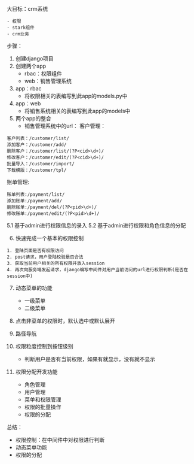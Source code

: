 大目标：crm系统

    - 权限
    - stark组件
    - crm业务
    
步骤：

1. 创建django项目
2. 创建两个app
    - rbac：权限组件
    - web：销售管理系统
3. app：rbac
    - 将权限相关的表编写到此app的models.py中
4. app：web
    - 将销售系统相关的表编写到此app的models中
5. 两个app的整合
    - 销售管理系统中的url：
客户管理：
```
客户列表：/customer/list/
添加客户：/customer/add/
删除客户：/customer/list/(?P<cid>\d+)/
修改客户：/customer/edit/(?P<cid>\d+)/
批量导入：/customer/import/
下载模版：/customer/tpl/
```
账单管理:
```
账单列表:/payment/list/
添加账单:/payment/add/
删除账单:/payment/del/(?P<pid>\d+)/
修改账单:/payment/edit/(?P<pid>\d+)/
```
5.1 基于admin进行权限信息的录入
5.2 基于admin进行权限和角色信息的分配

6. 快速完成一个基本的权限控制
```
1. 登陆页面是否有权限访问
2. post请求，用户登陆校验是否合法
3. 获取当前用户相关的所有权限并放入session
4. 再次向服务端发起请求，django编写中间件对用户当前访问的url进行权限判断(是否在session中)
```
7. 动态菜单的功能

    - 一级菜单
    - 二级菜单
8. 点击非菜单的权限时，默认选中或默认展开
9. 路径导航
10. 权限粒度控制到按钮级别
    - 判断用户是否有当前权限，如果有就显示，没有就不显示
11. 权限分配开发功能
    - 角色管理
    - 用户管理
    - 菜单和权限管理
    - 权限的批量操作
    - 权限的分配

总结：
- 权限控制：在中间件中对权限进行判断
- 动态菜单功能
- 权限的分配
